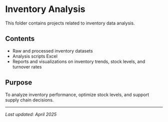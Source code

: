 # Inventory Analysis

This folder contains projects related to inventory data analysis.

## Contents

- Raw and processed inventory datasets
- Analysis scripts Excel
- Reports and visualizations on inventory trends, stock levels, and turnover rates

## Purpose

To analyze inventory performance, optimize stock levels, and support supply chain decisions.

---

*Last updated: April 2025*

